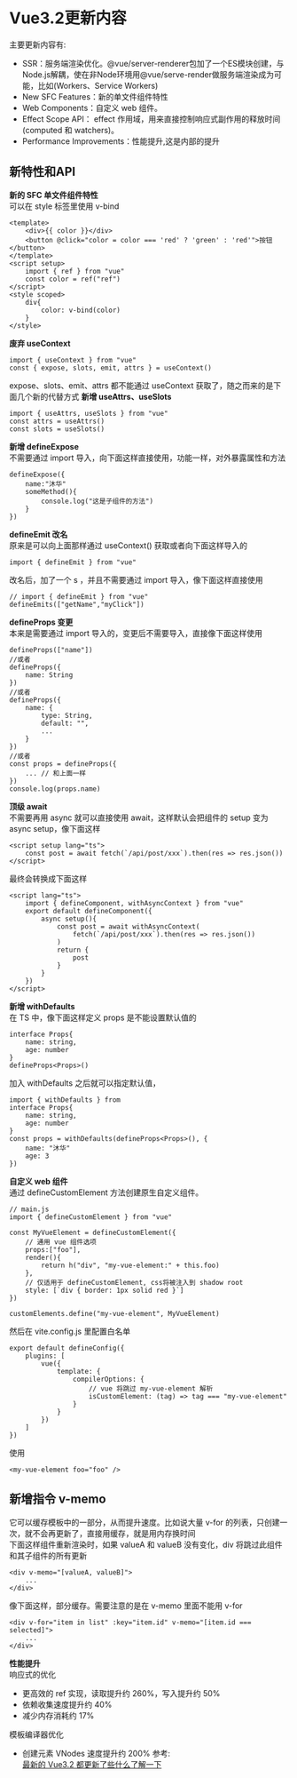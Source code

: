 # Vue3.2更新内容
主要更新内容有:  
- SSR：服务端渲染优化。@vue/server-renderer包加了一个ES模块创建，与Node.js解耦，使在非Node环境用@vue/serve-render做服务端渲染成为可能，比如(Workers、Service Workers)
- New SFC Features：新的单文件组件特性
- Web Components：自定义 web 组件。
- Effect Scope API： effect 作用域，用来直接控制响应式副作用的释放时间(computed 和 watchers)。
- Performance Improvements：性能提升,这是内部的提升

## 新特性和API
**新的 SFC 单文件组件特性**  
可以在 style 标签里使用 v-bind
``` 
<template>
    <div>{{ color }}</div>
    <button @click="color = color === 'red' ? 'green' : 'red'">按钮</button>
</template>
<script setup>
    import { ref } from "vue"
    const color = ref("ref")
</script>
<style scoped>
    div{
        color: v-bind(color)
    }
</style>
```
**废弃 useContext**  
``` 
import { useContext } from "vue"
const { expose, slots, emit, attrs } = useContext()
```
expose、slots、emit、attrs 都不能通过 useContext 获取了，随之而来的是下面几个新的代替方式
**新增 useAttrs、useSlots**  
``` 
import { useAttrs, useSlots } from "vue"
const attrs = useAttrs()
const slots = useSlots()
```
**新增 defineExpose**  
不需要通过 import 导入，向下面这样直接使用，功能一样，对外暴露属性和方法
``` 
defineExpose({
    name:"沐华"
    someMethod(){
        console.log("这是子组件的方法")
    }
})
```
**defineEmit 改名**  
原来是可以向上面那样通过 useContext() 获取或者向下面这样导入的
``` 
import { defineEmit } from "vue"
```
改名后，加了一个 s ，并且不需要通过 import 导入，像下面这样直接使用
``` 
// import { defineEmit } from "vue"
defineEmits(["getName","myClick"])
```
**defineProps 变更**  
本来是需要通过 import 导入的，变更后不需要导入，直接像下面这样使用  
``` 
defineProps(["name"])
//或者
defineProps({
    name: String
})
//或者
defineProps({
    name: {
        type: String,
        default: "",
        ...
    }
})
//或者
const props = defineProps({
    ... // 和上面一样
})
console.log(props.name)
```
**顶级 await**  
不需要再用 async 就可以直接使用 await，这样默认会把组件的 setup 变为 async setup，像下面这样  
``` 
<script setup lang="ts">
    const post = await fetch(`/api/post/xxx`).then(res => res.json())
</script>
```
最终会转换成下面这样
``` 
<script lang="ts">
    import { defineComponent, withAsyncContext } from "vue"
    export default defineComponent({
        async setup(){
            const post = await withAsyncContext(
                fetch(`/api/post/xxx`).then(res => res.json())
            )
            return {
                post
            }
        }
    })
</script>
```
**新增 withDefaults**  
在 TS 中，像下面这样定义 props 是不能设置默认值的
``` 
interface Props{
    name: string,
    age: number
}
defineProps<Props>()
```
加入 withDefaults 之后就可以指定默认值，
``` 
import { withDefaults } from 
interface Props{
    name: string,
    age: number
}
const props = withDefaults(defineProps<Props>(), {
    name: "沐华"
    age: 3
})
```
**自定义 web 组件**  
通过 defineCustomElement 方法创建原生自定义组件。
``` 
// main.js
import { defineCustomElement } from "vue"

const MyVueElement = defineCustomElement({
    // 通用 vue 组件选项
    props:["foo"],
    render(){
        return h("div", "my-vue-element:" + this.foo)
    },
    // 仅适用于 defineCustomElement, css将被注入到 shadow root
    style: [`div { border: 1px solid red }`]
})

customElements.define("my-vue-element", MyVueElement)

```
然后在 vite.config.js 里配置白名单
``` 
export default defineConfig({
    plugins: [
        vue({
            template: {
                compilerOptions: {
                    // vue 将跳过 my-vue-element 解析
                    isCustomElement: (tag) => tag === "my-vue-element"
                }
            }
        })
    ]
})
```
使用
``` 
<my-vue-element foo="foo" />
```
## 新增指令 v-memo
它可以缓存模板中的一部分，从而提升速度。比如说大量 v-for 的列表，只创建一次，就不会再更新了，直接用缓存，就是用内存换时间  
下面这样组件重新渲染时，如果 valueA 和 valueB 没有变化，div 将跳过此组件和其子组件的所有更新  
```
<div v-memo="[valueA, valueB]">
    ...
</div>
```
像下面这样，部分缓存。需要注意的是在 v-memo 里面不能用 v-for
``` 
<div v-for="item in list" :key="item.id" v-memo="[item.id === selected]">
    ...
</div>
```
**性能提升**  
响应式的优化
- 更高效的 ref 实现，读取提升约 260%，写入提升约 50%
- 依赖收集速度提升约 40%
- 减少内存消耗约 17%

模板编译器优化
- 创建元素 VNodes 速度提升约 200%
参考:  
[最新的 Vue3.2 都更新了些什么了解一下](https://juejin.cn/post/7000160263521435685)
